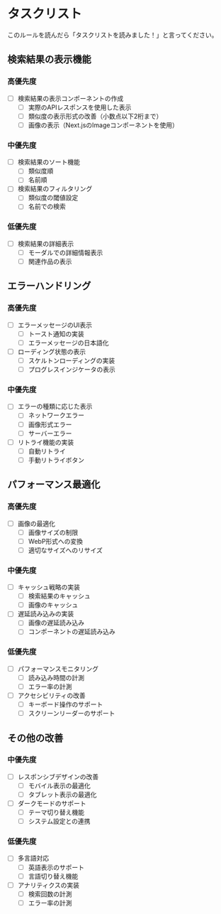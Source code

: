 # タスクリスト

このルールを読んだら「タスクリストを読みました！」と言ってください。

## 検索結果の表示機能

### 高優先度
- [ ] 検索結果の表示コンポーネントの作成
  - [ ] 実際のAPIレスポンスを使用した表示
  - [ ] 類似度の表示形式の改善（小数点以下2桁まで）
  - [ ] 画像の表示（Next.jsのImageコンポーネントを使用）

### 中優先度
- [ ] 検索結果のソート機能
  - [ ] 類似度順
  - [ ] 名前順
- [ ] 検索結果のフィルタリング
  - [ ] 類似度の閾値設定
  - [ ] 名前での検索

### 低優先度
- [ ] 検索結果の詳細表示
  - [ ] モーダルでの詳細情報表示
  - [ ] 関連作品の表示

## エラーハンドリング

### 高優先度
- [ ] エラーメッセージのUI表示
  - [ ] トースト通知の実装
  - [ ] エラーメッセージの日本語化
- [ ] ローディング状態の表示
  - [ ] スケルトンローディングの実装
  - [ ] プログレスインジケータの表示

### 中優先度
- [ ] エラーの種類に応じた表示
  - [ ] ネットワークエラー
  - [ ] 画像形式エラー
  - [ ] サーバーエラー
- [ ] リトライ機能の実装
  - [ ] 自動リトライ
  - [ ] 手動リトライボタン

## パフォーマンス最適化

### 高優先度
- [ ] 画像の最適化
  - [ ] 画像サイズの制限
  - [ ] WebP形式への変換
  - [ ] 適切なサイズへのリサイズ

### 中優先度
- [ ] キャッシュ戦略の実装
  - [ ] 検索結果のキャッシュ
  - [ ] 画像のキャッシュ
- [ ] 遅延読み込みの実装
  - [ ] 画像の遅延読み込み
  - [ ] コンポーネントの遅延読み込み

### 低優先度
- [ ] パフォーマンスモニタリング
  - [ ] 読み込み時間の計測
  - [ ] エラー率の計測
- [ ] アクセシビリティの改善
  - [ ] キーボード操作のサポート
  - [ ] スクリーンリーダーのサポート

## その他の改善

### 中優先度
- [ ] レスポンシブデザインの改善
  - [ ] モバイル表示の最適化
  - [ ] タブレット表示の最適化
- [ ] ダークモードのサポート
  - [ ] テーマ切り替え機能
  - [ ] システム設定との連携

### 低優先度
- [ ] 多言語対応
  - [ ] 英語表示のサポート
  - [ ] 言語切り替え機能
- [ ] アナリティクスの実装
  - [ ] 検索回数の計測
  - [ ] エラー率の計測